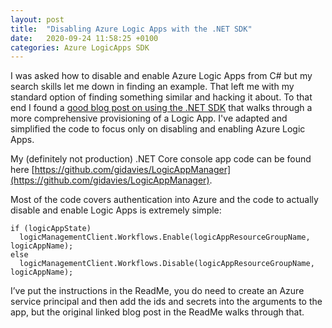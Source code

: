 ```yaml
---
layout: post
title:  "Disabling Azure Logic Apps with the .NET SDK"
date:   2020-09-24 11:58:25 +0100
categories: Azure LogicApps SDK
---
```


I was asked how to disable and enable Azure Logic Apps from C# but my search skills let me down in finding an example. That left me with my standard option of finding something similar and hacking it about. To that end I found a [good blog post on using the .NET SDK](https://www.serverless360.com/blog/managing-azure-logic-apps-using-net-sdk) that walks through a more comprehensive provisioning of a Logic App. I've adapted and simplified the code to focus only on disabling and enabling Azure Logic Apps. 

My (definitely not production) .NET Core console app code can be found here [https://github.com/gidavies/LogicAppManager](https://github.com/gidavies/LogicAppManager).

Most of the code covers authentication into Azure and the code to actually disable and enable Logic Apps is extremely simple:

```
if (logicAppState)
  logicManagementClient.Workflows.Enable(logicAppResourceGroupName, logicAppName);
else
  logicManagementClient.Workflows.Disable(logicAppResourceGroupName, logicAppName);
```

I’ve put the instructions in the ReadMe, you do need to create an Azure service principal and then add the ids and secrets into the arguments to the app, but the original linked blog post in the ReadMe walks through that.